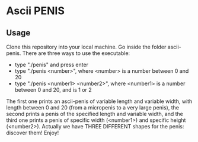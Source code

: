 # Ascii PENIS
## Usage
Clone this repository into your local machine.
Go inside the folder ascii-penis.
There are three ways to use the executable:

* type "./penis" and press enter
* type "./penis \<number\>", where \<number\> is a number between 0 and 20
* type "./penis \<number1\> \<number2\>", where \<number1\> is a number between 0 and 20, and <number2> is 1 or 2

The first one prints an ascii-penis of variable length and variable width, with length between 0 and 20 (from a micropenis to a very large penis), the second prints a penis of the specified length and variable width, and the third one prints a penis of specific width (\<number1\>) and specific height (\<number2\>).
Actually we have THREE DIFFERENT shapes for the penis: discover them!
Enjoy!
